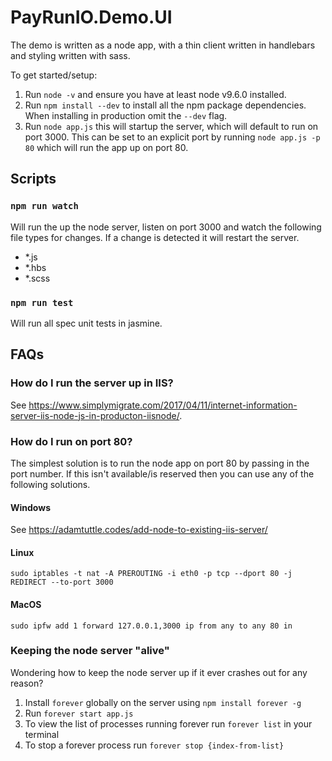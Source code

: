 # PayRunIO.Demo.UI

The demo is written as a node app, with a thin client written in handlebars and styling written with sass. 

To get started/setup:

1. Run `node -v` and ensure you have at least node v9.6.0 installed. 
2. Run `npm install --dev` to install all the npm package dependencies. When installing in production omit the `--dev` flag. 
3. Run `node app.js` this will startup the server, which will default to run on port 3000. This can be set to an explicit port by running `node app.js -p 80` which will run the app up on port 80.

## Scripts

### `npm run watch`

Will run the up the node server, listen on port 3000 and watch the following file types for changes. If a change is detected it will restart the server. 

- *.js
- *.hbs
- *.scss

### `npm run test`

Will run all spec unit tests in jasmine.

## FAQs

### How do I run the server up in IIS?

See https://www.simplymigrate.com/2017/04/11/internet-information-server-iis-node-js-in-producton-iisnode/. 

### How do I run on port 80?

The simplest solution is to run the node app on port 80 by passing in the port number. If this isn't available/is reserved then you can use any of the following solutions.

#### Windows

See https://adamtuttle.codes/add-node-to-existing-iis-server/

#### Linux

```
sudo iptables -t nat -A PREROUTING -i eth0 -p tcp --dport 80 -j REDIRECT --to-port 3000
```

#### MacOS

```
sudo ipfw add 1 forward 127.0.0.1,3000 ip from any to any 80 in
```

### Keeping the node server "alive"

Wondering how to keep the node server up if it ever crashes out for any reason?

1. Install `forever` globally on the server using `npm install forever -g`
2. Run `forever start app.js`
3. To view the list of processes running forever run `forever list` in your terminal
4. To stop a forever process run `forever stop {index-from-list}`